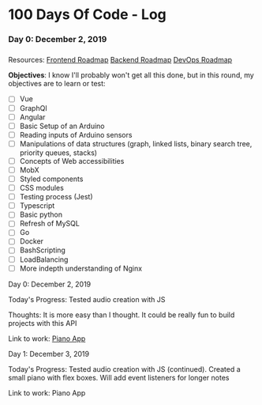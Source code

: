 # 100 Days Of Code - Log

### Day 0: December 2, 2019

#####

Resources:
[Frontend Roadmap](https://roadmap.sh/frontend)
[Backend Roadmap](https://roadmap.sh/backend)
[DevOps Roadmap](https://roadmap.sh/devops)

**Objectives**: I know I'll probably won't get all this done, but in this round, my objectives are to learn or test:

-   [ ] Vue
-   [ ] GraphQl
-   [ ] Angular
-   [ ] Basic Setup of an Arduino
-   [ ] Reading inputs of Arduino sensors
-   [ ] Manipulations of data structures (graph, linked lists, binary search tree, priority queues, stacks)
-   [ ] Concepts of Web accessibilities
-   [ ] MobX
-   [ ] Styled components
-   [ ] CSS modules
-   [ ] Testing process (Jest)
-   [ ] Typescript
-   [ ] Basic python
-   [ ] Refresh of MySQL
-   [ ] Go
-   [ ] Docker
-   [ ] BashScripting
-   [ ] LoadBalancing
-   [ ] More indepth understanding of Nginx

Day 0: December 2, 2019

Today's Progress: Tested audio creation with JS

Thoughts: It is more easy than I thought. It could be really fun to build projects with this API

Link to work: [Piano App]("/projects/piano.html")

Day 1: December 3, 2019

Today's Progress: Tested audio creation with JS (continued). Created a small piano with flex boxes. Will add event listeners for longer notes

Link to work: Piano App
